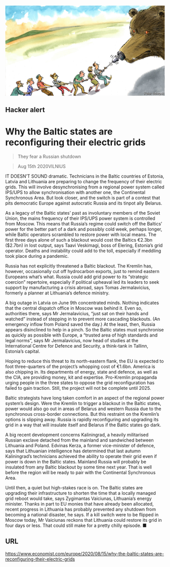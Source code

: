 ![](./images/20200815_EUD001_0.jpg)

## Hacker alert

# Why the Baltic states are reconfiguring their electric grids

> They fear a Russian shutdown

> Aug 15th 2020VILNIUS

IT DOESN’T SOUND dramatic. Technicians in the Baltic countries of Estonia, Latvia and Lithuania are preparing to change the frequency of their electric grids. This will involve desynchronising from a regional power system called IPS/UPS to allow synchronisation with another one, the Continental Synchronous Area. But look closer, and the switch is part of a contest that pits democratic Europe against autocratic Russia and its tinpot ally Belarus.

As a legacy of the Baltic states’ past as involuntary members of the Soviet Union, the mains frequency of their IPS/UPS power system is controlled from Moscow. This means that Russia’s regime could switch off the Baltics’ power for the better part of a dark and possibly cold week, perhaps longer, while Baltic operators scrambled to restore power with local means. The first three days alone of such a blackout would cost the Baltics €2.3bn ($2.7bn) in lost output, says Taavi Veskimagi, boss of Elering, Estonia’s grid operator. Deaths and instability could add to the toll, especially if meddling took place during a pandemic.

Russia has not explicitly threatened a Baltic blackout. The Kremlin has, however, occasionally cut off hydrocarbon exports, just to remind eastern Europeans what’s what. Russia could add grid power to its “strategic coercion” repertoire, especially if political upheaval led its leaders to seek support by manufacturing a crisis abroad, says Tomas Jermalavicius, formerly a planner at Lithuania’s defence ministry.

A big outage in Latvia on June 9th concentrated minds. Nothing indicates that the central dispatch office in Moscow was behind it. Even so, authorities there, says Mr Jermalavicius, “just sat on their hands and watched” instead of stepping in to prevent more cascading blackouts. (An emergency inflow from Poland saved the day.) At the least, then, Russia appears disinclined to help in a pinch. So the Baltic states must synchronise as quickly as possible with Europe, a “trusted area of high standards and legal norms”, says Mr Jermalavicius, now head of studies at the International Centre for Defence and Security, a think-tank in Tallinn, Estonia’s capital.

Hoping to reduce this threat to its north-eastern flank, the EU is expected to foot three-quarters of the project’s whopping cost of €1.6bn. America is also chipping in. Its departments of energy, state and defence, as well as the CIA, are providing money, kit and expertise. Pro-Kremlin propaganda urging people in the three states to oppose the grid reconfiguration has failed to gain traction. Still, the project will not be complete until 2025.

Baltic strategists have long taken comfort in an aspect of the regional power system’s design. Were the Kremlin to trigger a blackout in the Baltic states, power would also go out in areas of Belarus and western Russia due to the synchronous cross-border connections. But this restraint on the Kremlin’s options is slipping away. Russia is rapidly reconfiguring and upgrading its grid in a way that will insulate itself and Belarus if the Baltic states go dark.

A big recent development concerns Kaliningrad, a heavily militarised Russian exclave detached from the mainland and sandwiched between Lithuania and Poland. Edvinas Kerza, a former vice-minister of defence, says that Lithuanian intelligence has determined that last autumn Kaliningrad’s technicians achieved the ability to operate their grid even if power is down in the Baltic states. Mainland Russia will probably be insulated from any Baltic blackout by some time next year. That is well before the region will be ready to pair with the Continental Synchronous Area.

Until then, a quiet but high-stakes race is on. The Baltic states are upgrading their infrastructure to shorten the time that a locally managed grid reboot would take, says Zygimantas Vaiciunas, Lithuania’s energy minister. Thanks in part to EU monies that have already been allocated, recent progress in Lithuania has probably prevented any shutdown from becoming a national disaster, he says. If a kill switch were to be flipped in Moscow today, Mr Vaiciunas reckons that Lithuania could restore its grid in four days or less. That could still make for a pretty chilly episode. ■

## URL

https://www.economist.com/europe/2020/08/15/why-the-baltic-states-are-reconfiguring-their-electric-grids
